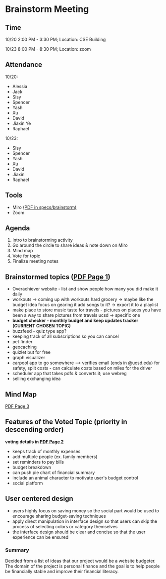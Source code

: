 # Brainstorm Meeting
## Time
10/20 2:00 PM - 3:30 PM; Location: CSE Building

10/23 8:00 PM - 8:30 PM; Location: zoom
## Attendance 
10/20:
- Alessia
- Jack
- Sisy
- Spencer
- Yash
- Xu
- David
- Jiaxin Ye
- Raphael

10/23:
- Sisy
- Spencer
- Yash
- Xu
- David
- Jiaxin
- Raphael
## Tools
- Miro [(PDF in specs/brainstorm)](../../specs/brainstorm/Miro_Brainstorm.pdf)
- Zoom
## Agenda
1. Intro to brainstorming activity
2. Go around the circle to share ideas & note down on Miro
3. Mind map
4. Vote for topic
5. Finalize meeting notes
## Brainstormed topics ([PDF Page 1](../../specs/brainstorm/Miro_Brainstorm.pdf))
- Overachiever website - list and show people how many you did
make it daily
- workouts -> coming up with workouts hard
grocery -> maybe like the budget idea
focus on gearing it
add songs to it? -> export it to a playlist
- make place to store music taste
for travels - pictures on places you have been a way to share pictures from travels
ucsd -> specific one
- **budget checker - monthly budget and keep updates tracker (CURRENT CHOSEN TOPIC)**
- buzzfeed - quiz type app?
- keeping track of all subscriptions so you can cancel
- pet finder
- geocaching
- quizlet but for free
- graph visualizer
- carpool app to go somewhere --> verifies email (ends in @ucsd.edu) for safety, split costs - can calculate costs based on miles for the driver
- scheduler app that takes pdfs & converts it; use webreg
- selling exchanging idea
## Mind Map
[PDF Page 3](../../specs/brainstorm/Miro_Brainstorm.pdf)
## Features of the Voted Topic (priority in descending order)
**voting details in [PDF Page 2](../../specs/brainstorm/Miro_Brainstorm.pdf)**
- keeps track of monthly expenses
- add multiple people (ex. family members)
- set reminders to pay bills
- budget breakdown
- can push pie chart of financial summary
- include an animal character to motivate user's budget control
- social platform
## User centered design
 - users highly focus on saving money so the social part would be used to encourage sharing budget-saving techniques
 - apply direct manipulation in interface design so that users can skip the process of selecting colors or category themselves
 - the interface design should be clear and concise so that the user experience can be ensured
### Summary 
Decided from a list of ideas that our project would be a website budgeter. The domain of the project is personal finance
and the goal is to help people be financially stable and improve their financial literacy.
